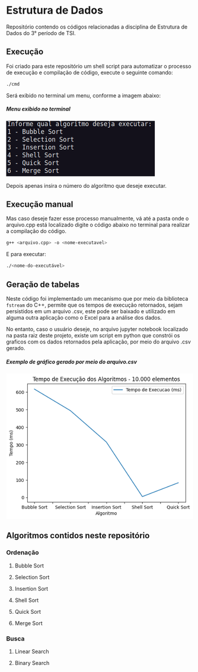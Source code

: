 # Estrutura de Dados

Repositório contendo os códigos relacionadas a disciplina de Estrutura de Dados do 3° período de TSI.

## Execução

Foi criado para este repositório um shell script para automatizar o processo de execução e compilação de código, execute o seguinte comando:

```bash
./cmd
```

Será exibido no terminal um menu, conforme a imagem abaixo:

##### Menu exibido no terminal

![texto](./imgs-readme/print1.png)

Depois apenas insira o número do algoritmo que deseje executar.



## Execução manual

Mas caso deseje fazer esse processo manualmente, vá até a pasta onde o arquivo.cpp está localizado digite o código abaixo no terminal para realizar a compilação do código.

```bash
g++ <arquivo.cpp> -o <nome-executavel>
```

E para executar:

```bash
./<nome-do-executável>
```

## Geração de tabelas

Neste código foi implementado um mecanismo que por meio da biblioteca <code>fstream</code> do C++, permite que os tempos de execução retornados, sejam persistidos em um arquivo .csv, este pode ser baixado e utilizado em alguma outra aplicação como o Excel para a análise dos dados.

No entanto, caso o usuário deseje, no arquivo jupyter notebook localizado na pasta raiz deste projeto, existe um script em python que constrói os graficos com os dados retornados pela aplicação, por meio do arquivo .csv gerado.

##### Exemplo de gráfico gerado por meio do arquivo.csv

![grafico1](./imgs-readme/grafico1.png)

## Algoritmos contidos neste repositório

### Ordenação

  1. Bubble Sort

  2. Selection Sort

  3. Insertion Sort

  4. Shell Sort

  5. Quick Sort

  6. Merge Sort

### Busca

  1. Linear Search
  
  1. Binary Search
